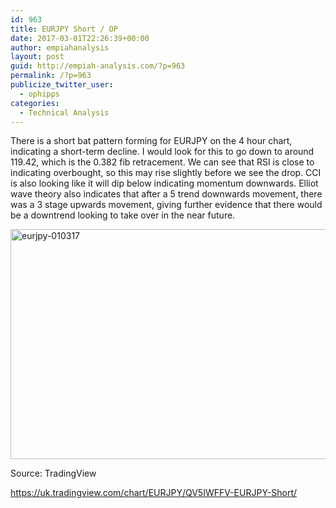 ```yaml
---
id: 963
title: EURJPY Short / OP
date: 2017-03-01T22:26:39+00:00
author: empiahanalysis
layout: post
guid: http://empiah-analysis.com/?p=963
permalink: /?p=963
publicize_twitter_user:
  - ophipps
categories:
  - Technical Analysis
---
```

There is a short bat pattern forming for EURJPY on the 4 hour chart, indicating a short-term decline. I would look for this to go down to around 119.42, which is the 0.382 fib retracement. We can see that RSI is close to indicating overbought, so this may rise slightly before we see the drop. CCI is also looking like it will dip below indicating momentum downwards. Elliot wave theory also indicates that after a 5 trend downwards movement, there was a 3 stage upwards movement, giving further evidence that there would be a downtrend looking to take over in the near future.

<img loading="lazy" class="alignnone size-full wp-image-964" src="https://empiahanalysis.files.wordpress.com/2017/03/eurjpy-010317.png?resize=640%2C368" alt="eurjpy-010317" width="640" height="368" data-recalc-dims="1" /> 

Source: TradingView

<https://uk.tradingview.com/chart/EURJPY/QV5IWFFV-EURJPY-Short/>